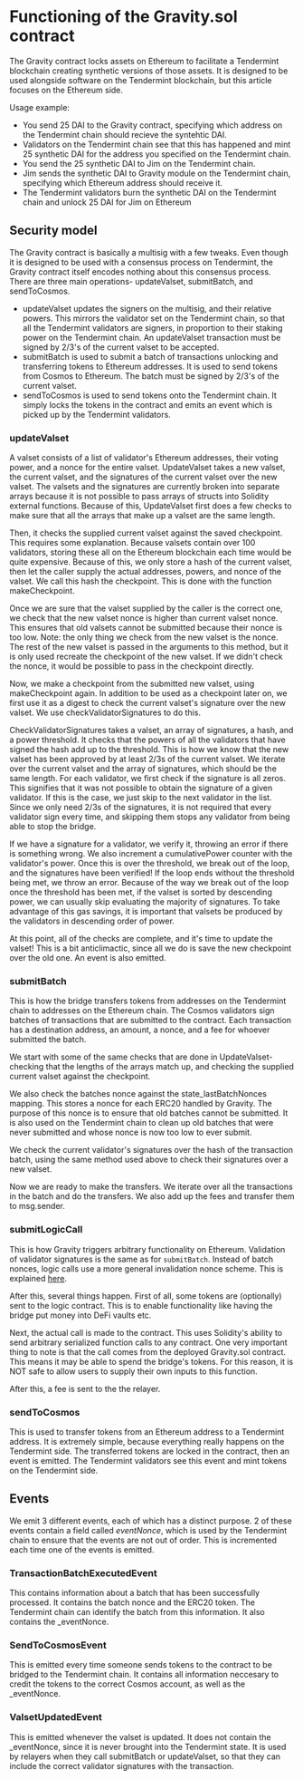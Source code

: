 # Functioning of the Gravity.sol contract

The Gravity contract locks assets on Ethereum to facilitate a Tendermint blockchain creating synthetic versions of those assets. It is designed to be used alongside software on the Tendermint blockchain, but this article focuses on the Ethereum side.

Usage example:

- You send 25 DAI to the Gravity contract, specifying which address on the Tendermint chain should recieve the syntehtic DAI.
- Validators on the Tendermint chain see that this has happened and mint 25 synthetic DAI for the address you specified on the Tendermint chain.
- You send the 25 synthetic DAI to Jim on the Tendermint chain.
- Jim sends the synthetic DAI to Gravity module on the Tendermint chain, specifying which Ethereum address should receive it.
- The Tendermint validators burn the synthetic DAI on the Tendermint chain and unlock 25 DAI for Jim on Ethereum

## Security model

The Gravity contract is basically a multisig with a few tweaks. Even though it is designed to be used with a consensus process on Tendermint, the Gravity contract itself encodes nothing about this consensus process. There are three main operations- updateValset, submitBatch, and sendToCosmos. 
- updateValset updates the signers on the multisig, and their relative powers. This mirrors the validator set on the Tendermint chain, so that all the Tendermint validators are signers, in proportion to their staking power on the Tendermint chain. An updateValset transaction must be signed by 2/3's of the current valset to be accepted.
- submitBatch is used to submit a batch of transactions unlocking and transferring tokens to Ethereum addresses. It is used to send tokens from Cosmos to Ethereum. The batch must be signed by 2/3's of the current valset.
- sendToCosmos is used to send tokens onto the Tendermint chain. It simply locks the tokens in the contract and emits an event which is picked up by the Tendermint validators.

### updateValset

A valset consists of a list of validator's Ethereum addresses, their voting power, and a nonce for the entire valset. UpdateValset takes a new valset, the current valset, and the signatures of the current valset over the new valset. The valsets and the signatures are currently broken into separate arrays because it is not possible to pass arrays of structs into Solidity external functions. Because of this, UpdateValset first does a few checks to make sure that all the arrays that make up a valset are the same length.

Then, it checks the supplied current valset against the saved checkpoint. This requires some explanation. Because valsets contain over 100 validators, storing these all on the Ethereum blockchain each time would be quite expensive. Because of this, we only store a hash of the current valset, then let the caller supply the actual addresses, powers, and nonce of the valset. We call this hash the checkpoint. This is done with the function makeCheckpoint.

Once we are sure that the valset supplied by the caller is the correct one, we check that the new valset nonce is higher than current valset nonce. This ensures that old valsets cannot be submitted because their nonce is too low. Note: the only thing we check from the new valset is the nonce. The rest of the new valset is passed in the arguments to this method, but it is only used recreate the checkpoint of the new valset. If we didn't check the nonce, it would be possible to pass in the checkpoint directly.

Now, we make a checkpoint from the submitted new valset, using makeCheckpoint again. In addition to be used as a checkpoint later on, we first use it as a digest to check the current valset's signature over the new valset. We use checkValidatorSignatures to do this.

CheckValidatorSignatures takes a valset, an array of signatures, a hash, and a power threshold. It checks that the powers of all the validators that have signed the hash add up to the threshold. This is how we know that the new valset has been approved by at least 2/3s of the current valset. We iterate over the current valset and the array of signatures, which should be the same length. For each validator, we first check if the signature is all zeros. This signifies that it was not possible to obtain the signature of a given validator. If this is the case, we just skip to the next validator in the list. Since we only need 2/3s of the signatures, it is not required that every validator sign every time, and skipping them stops any validator from being able to stop the bridge.

If we have a signature for a validator, we verify it, throwing an error if there is something wrong. We also increment a cumulativePower counter with the validator's power. Once this is over the threshold, we break out of the loop, and the signatures have been verified! If the loop ends without the threshold being met, we throw an error. Because of the way we break out of the loop once the threshold has been met, if the valset is sorted by descending power, we can usually skip evaluating the majority of signatures. To take advantage of this gas savings, it is important that valsets be produced by the validators in descending order of power.

At this point, all of the checks are complete, and it's time to update the valset! This is a bit anticlimactic, since all we do is save the new checkpoint over the old one. An event is also emitted.

### submitBatch

This is how the bridge transfers tokens from addresses on the Tendermint chain to addresses on the Ethereum chain. The Cosmos validators sign batches of transactions that are submitted to the contract. Each transaction has a destination address, an amount, a nonce, and a fee for whoever submitted the batch.

We start with some of the same checks that are done in UpdateValset- checking that the lengths of the arrays match up, and checking the supplied current valset against the checkpoint.

We also check the batches nonce against the state_lastBatchNonces mapping. This stores a nonce for each ERC20 handled by Gravity. The purpose of this nonce is to ensure that old batches cannot be submitted. It is also used on the Tendermint chain to clean up old batches that were never submitted and whose nonce is now too low to ever submit.

We check the current validator's signatures over the hash of the transaction batch, using the same method used above to check their signatures over a new valset.

Now we are ready to make the transfers. We iterate over all the transactions in the batch and do the transfers. We also add up the fees and transfer them to msg.sender.

### submitLogicCall

This is how Gravity triggers arbitrary functionality on Ethereum. Validation of validator signatures is the same as for `submitBatch`. Instead of batch nonces, logic calls use a more general invalidation nonce scheme. This is explained [here](/docs/design/arbitrary-logic.md#invalidation).

After this, several things happen. First of all, some tokens are (optionally) sent to the logic contract. This is to enable functionality like having the bridge put money into DeFi vaults etc.

Next, the actual call is made to the contract. This uses Solidity's ability to send arbitrary serialized function calls to any contract. One very important thing to note is that the call comes from the deployed Gravity.sol contract. This means it may be able to spend the bridge's tokens. For this reason, it is NOT safe to allow users to supply their own inputs to this function.

After this, a fee is sent to the the relayer.

### sendToCosmos

This is used to transfer tokens from an Ethereum address to a Tendermint address. It is extremely simple, because everything really happens on the Tendermint side. The transferred tokens are locked in the contract, then an event is emitted. The Tendermint validators see this event and mint tokens on the Tendermint side.

## Events

We emit 3 different events, each of which has a distinct purpose. 2 of these events contain a field called _eventNonce_, which is used by the Tendermint chain to ensure that the events are not out of order. This is incremented each time one of the events is emitted.

### TransactionBatchExecutedEvent

This contains information about a batch that has been successfully processed. It contains the batch nonce and the ERC20 token. The Tendermint chain can identify the batch from this information. It also contains the _eventNonce.

### SendToCosmosEvent

This is emitted every time someone sends tokens to the contract to be bridged to the Tendermint chain. It contains all information neccesary to credit the tokens to the correct Cosmos account, as well as the _eventNonce.

### ValsetUpdatedEvent

This is emitted whenever the valset is updated. It does not contain the _eventNonce, since it is never brought into the Tendermint state. It is used by relayers when they call submitBatch or updateValset, so that they can include the correct validator signatures with the transaction.
